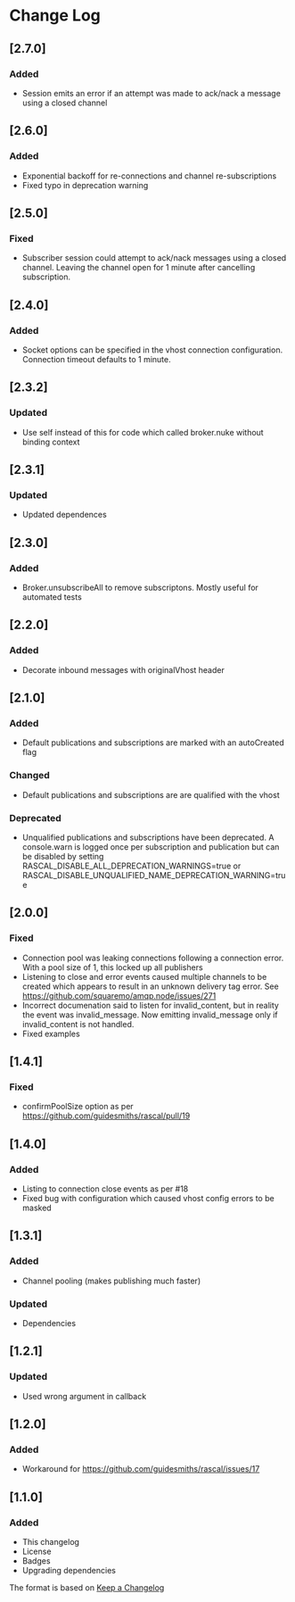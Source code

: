 # Change Log

## [2.7.0]
### Added
- Session emits an error if an attempt was made to ack/nack a message using a closed channel

## [2.6.0]
### Added
- Exponential backoff for re-connections and channel re-subscriptions
- Fixed typo in deprecation warning

## [2.5.0]
### Fixed
- Subscriber session could attempt to ack/nack messages using a closed channel. Leaving the channel open for 1 minute after cancelling subscription.

## [2.4.0]
### Added
- Socket options can be specified in the vhost connection configuration. Connection timeout defaults to 1 minute.

## [2.3.2]
### Updated
- Use self instead of this for code which called broker.nuke without binding context

## [2.3.1]
### Updated
- Updated dependences

## [2.3.0]
### Added
- Broker.unsubscribeAll to remove subscriptons. Mostly useful for automated tests

## [2.2.0]
### Added
- Decorate inbound messages with originalVhost header

## [2.1.0]
### Added
- Default publications and subscriptions are marked with an autoCreated flag

### Changed
- Default publications and subscriptions are are qualified with the vhost

### Deprecated
- Unqualified publications and subscriptions have been deprecated. A console.warn is logged once per subscription and publication but can be disabled by setting RASCAL_DISABLE_ALL_DEPRECATION_WARNINGS=true or RASCAL_DISABLE_UNQUALIFIED_NAME_DEPRECATION_WARNING=true

## [2.0.0]
### Fixed
- Connection pool was leaking connections following a connection error. With a pool size of 1, this locked up all publishers
- Listening to close and error events caused multiple channels to be created which appears to result in an unknown delivery tag error. See https://github.com/squaremo/amqp.node/issues/271
- Incorrect documenation said to listen for invalid_content, but in reality the event was invalid_message. Now emitting invalid_message only if invalid_content is not handled.
- Fixed examples

## [1.4.1]
### Fixed
- confirmPoolSize option as per https://github.com/guidesmiths/rascal/pull/19

## [1.4.0]
### Added
- Listing to connection close events as per #18
- Fixed bug with configuration which caused vhost config errors to be masked

## [1.3.1]
### Added
- Channel pooling (makes publishing much faster)

### Updated
- Dependencies

## [1.2.1]
### Updated
- Used wrong argument in callback

## [1.2.0]
### Added
- Workaround for https://github.com/guidesmiths/rascal/issues/17

## [1.1.0]
### Added
- This changelog
- License
- Badges
- Upgrading dependencies

The format is based on [Keep a Changelog](http://keepachangelog.com/)
